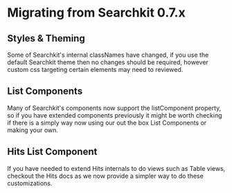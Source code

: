 # Migrating from Searchkit 0.7.x

## Styles & Theming
Some of Searchkit's internal classNames have changed, if you use the default Searchkit theme then no changes should be required, however custom css targeting certain elements may need to reviewed.

## List Components
Many of Searchkit's components now support the listComponent property, so if you have extended components previously it might be worth checking if there is a simply way now using our out the box List Components or making your own.

## Hits List Component
If you have needed to extend Hits internals to do views such as Table views, checkout the Hits docs as we now provide a simpler way to do these customizations.
